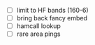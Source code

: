 - [ ] limit to HF bands (160-6)
- [ ] bring back fancy embed
- [ ] hamcall lookup
- [ ] rare area pings